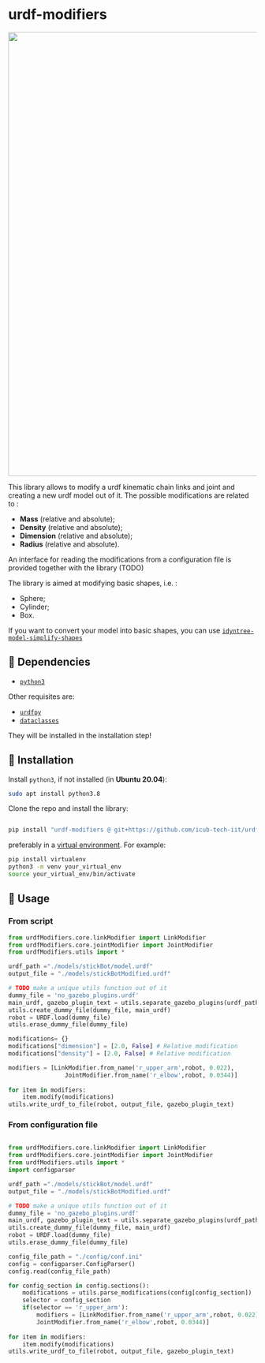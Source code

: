 # urdf-modifiers
<img src="https://user-images.githubusercontent.com/56030908/144103210-44302013-2d99-4b5b-99c1-cd36fa906dde.png" width="900">


This library allows to modify a urdf kinematic chain links and joint and creating a new  urdf model out of it. 
The possible modifications are related to : 
- **Mass** (relative and absolute);
- **Density** (relative and absolute);
- **Dimension** (relative and absolute);
- **Radius** (relative and absolute). 

An interface for reading the modifications from a configuration file is provided together with the library (TODO) 

The library is aimed at modifying basic shapes, i.e. : 
- Sphere; 
- Cylinder; 
- Box.

If you want to convert your model into basic shapes, you can use [`idyntree-model-simplify-shapes`](https://github.com/robotology/idyntree#idyntree-model-simplify-shapes)
## :hammer: Dependencies

- [`python3`](https://wiki.python.org/moin/BeginnersGuide)

Other requisites are:

- [`urdfpy`](https://github.com/mmatl/urdfpy)
- [`dataclasses`](https://pypi.org/project/dataclasses/)

They will be installed in the installation step!

## :floppy_disk: Installation

Install `python3`, if not installed (in **Ubuntu 20.04**):

```bash
sudo apt install python3.8
```

Clone the repo and install the library:

```bash

pip install "urdf-modifiers @ git+https://github.com/icub-tech-iit/urdf-modifiers"

```

preferably in a [virtual environment](https://docs.python.org/3/library/venv.html#venv-def). For example:

```bash
pip install virtualenv
python3 -m venv your_virtual_env
source your_virtual_env/bin/activate
```

## :rocket: Usage

### From script

```python
from urdfModifiers.core.linkModifier import LinkModifier
from urdfModifiers.core.jointModifier import JointModifier
from urdfModifiers.utils import *

urdf_path ="./models/stickBot/model.urdf"
output_file = "./models/stickBotModified.urdf"

# TODO make a unique utils function out of it 
dummy_file = 'no_gazebo_plugins.urdf'
main_urdf, gazebo_plugin_text = utils.separate_gazebo_plugins(urdf_path)
utils.create_dummy_file(dummy_file, main_urdf)
robot = URDF.load(dummy_file)
utils.erase_dummy_file(dummy_file)

modifications= {}
modifications["dimension"] = [2.0, False] # Relative modification
modifications["density"] = [2.0, False] # Relative modification

modifiers = [LinkModifier.from_name('r_upper_arm',robot, 0.022),
                JointModifier.from_name('r_elbow',robot, 0.0344)]
                
for item in modifiers:
    item.modify(modifications)
utils.write_urdf_to_file(robot, output_file, gazebo_plugin_text)      
```

### From configuration file 

```python

from urdfModifiers.core.linkModifier import LinkModifier
from urdfModifiers.core.jointModifier import JointModifier
from urdfModifiers.utils import *
import configparser

urdf_path ="./models/stickBot/model.urdf"
output_file = "./models/stickBotModified.urdf"

# TODO make a unique utils function out of it 
dummy_file = 'no_gazebo_plugins.urdf'
main_urdf, gazebo_plugin_text = utils.separate_gazebo_plugins(urdf_path)
utils.create_dummy_file(dummy_file, main_urdf)
robot = URDF.load(dummy_file)
utils.erase_dummy_file(dummy_file)

config_file_path = "./config/conf.ini"
config = configparser.ConfigParser()
config.read(config_file_path)

for config_section in config.sections():
    modifications = utils.parse_modifications(config[config_section])
    selector = config_section
    if(selector == 'r_upper_arm'):
        modifiers = [LinkModifier.from_name('r_upper_arm',robot, 0.022),
        JointModifier.from_name('r_elbow',robot, 0.0344)]
                        
for item in modifiers:
    item.modify(modifications)
utils.write_urdf_to_file(robot, output_file, gazebo_plugin_text)

```

